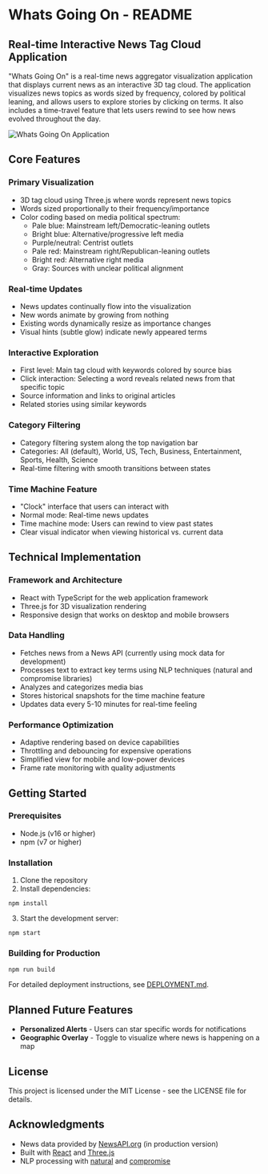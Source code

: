 # Whats Going On - README

## Real-time Interactive News Tag Cloud Application

"Whats Going On" is a real-time news aggregator visualization application that displays current news as an interactive 3D tag cloud. The application visualizes news topics as words sized by frequency, colored by political leaning, and allows users to explore stories by clicking on terms. It also includes a time-travel feature that lets users rewind to see how news evolved throughout the day.

![Whats Going On Application](https://example.com/screenshot.png)

## Core Features

### Primary Visualization
- 3D tag cloud using Three.js where words represent news topics
- Words sized proportionally to their frequency/importance
- Color coding based on media political spectrum:
  - Pale blue: Mainstream left/Democratic-leaning outlets
  - Bright blue: Alternative/progressive left media
  - Purple/neutral: Centrist outlets
  - Pale red: Mainstream right/Republican-leaning outlets
  - Bright red: Alternative right media
  - Gray: Sources with unclear political alignment

### Real-time Updates
- News updates continually flow into the visualization
- New words animate by growing from nothing
- Existing words dynamically resize as importance changes
- Visual hints (subtle glow) indicate newly appeared terms

### Interactive Exploration
- First level: Main tag cloud with keywords colored by source bias
- Click interaction: Selecting a word reveals related news from that specific topic
- Source information and links to original articles
- Related stories using similar keywords

### Category Filtering
- Category filtering system along the top navigation bar
- Categories: All (default), World, US, Tech, Business, Entertainment, Sports, Health, Science
- Real-time filtering with smooth transitions between states

### Time Machine Feature
- "Clock" interface that users can interact with
- Normal mode: Real-time news updates
- Time machine mode: Users can rewind to view past states
- Clear visual indicator when viewing historical vs. current data

## Technical Implementation

### Framework and Architecture
- React with TypeScript for the web application framework
- Three.js for 3D visualization rendering
- Responsive design that works on desktop and mobile browsers

### Data Handling
- Fetches news from a News API (currently using mock data for development)
- Processes text to extract key terms using NLP techniques (natural and compromise libraries)
- Analyzes and categorizes media bias
- Stores historical snapshots for the time machine feature
- Updates data every 5-10 minutes for real-time feeling

### Performance Optimization
- Adaptive rendering based on device capabilities
- Throttling and debouncing for expensive operations
- Simplified view for mobile and low-power devices
- Frame rate monitoring with quality adjustments

## Getting Started

### Prerequisites
- Node.js (v16 or higher)
- npm (v7 or higher)

### Installation
1. Clone the repository
2. Install dependencies:
```
npm install
```
3. Start the development server:
```
npm start
```

### Building for Production
```
npm run build
```

For detailed deployment instructions, see [DEPLOYMENT.md](./DEPLOYMENT.md).

## Planned Future Features
- **Personalized Alerts** - Users can star specific words for notifications
- **Geographic Overlay** - Toggle to visualize where news is happening on a map

## License
This project is licensed under the MIT License - see the LICENSE file for details.

## Acknowledgments
- News data provided by [NewsAPI.org](https://newsapi.org/) (in production version)
- Built with [React](https://reactjs.org/) and [Three.js](https://threejs.org/)
- NLP processing with [natural](https://github.com/NaturalNode/natural) and [compromise](https://github.com/spencermountain/compromise)
